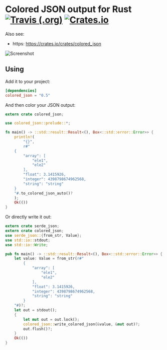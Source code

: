 # Colored JSON output for Rust [![Travis (.org)](https://img.shields.io/travis/ctron/colored_json.svg)](https://travis-ci.org/ctron/colored_json) [![Crates.io](https://img.shields.io/crates/v/colored_json.svg)](https://crates.io/crates/colored_json)

Also see:
 * https: https://crates.io/crates/colored_json

![Screenshot](https://raw.githubusercontent.com/ctron/colored_json/master/Screenshot.png)

## Using

Add it to your project:

~~~toml
[dependencies]
colored_json = "0.5"
~~~

And then color your JSON output:

~~~rust
extern crate colored_json;

use colored_json::prelude::*;

fn main() -> ::std::result::Result<(), Box<::std::error::Error>> {
    println!(
        "{}",
        r#"
    {
        "array": [
            "ele1",
            "ele2"
        ],
        "float": 3.1415926,
        "integer": 4398798674962568,
        "string": "string"
    }
    "#.to_colored_json_auto()?
    );
    Ok(())
}
~~~

Or directly write it out:

~~~rust
extern crate serde_json;
extern crate colored_json;
use serde_json::{from_str, Value};
use std::io::stdout;
use std::io::Write;

pub fn main() -> ::std::result::Result<(), Box<::std::error::Error>> {
    let value: Value = from_str(r#"
        {
            "array": [
                "ele1",
                "ele2"
            ],
            "float": 3.1415926,
            "integer": 4398798674962568,
            "string": "string"
        }
    "#)?;
    let out = stdout();
    {
        let mut out = out.lock();
        colored_json::write_colored_json(&value, &mut out)?;
        out.flush()?;
    }
    Ok(())
}
~~~

